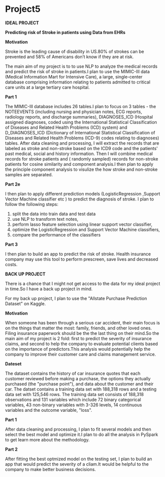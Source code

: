 # Project5

**IDEAL PROJECT**


**Predicting risk of Stroke in patients using Data from EHRs**

**Motivation**

Stroke is the leading cause of disability in US.80% of strokes can be prevented and 58% of Americans don’t know if they are at risk.

The main aim of my project is to to use NLP to analyze the medical records and predict the risk of stroke in patients.I plan to use the MIMIC-III data (Medical Information Mart for Intensive Care), a large, single-center database comprising information relating to patients admitted to critical care units at a large tertiary care hospital.

**Part 1**

The  MIMIC-III database includes 26 tables.I plan to focus on 3 tables - the NOTEEVENTS (including nursing and physician notes, ECG reports, radiology reports, and discharge summaries), DIAGNOSES_ICD (Hospital assigned diagnoses, coded using the International Statistical Classification of Diseases and Related Health Problems (ICD) system) and D_DIAGNOSES_ICD (Dictionary of International Statistical Classification of Diseases and Related Health Problems (ICD-9) codes relating to diagnoses) tables. After data cleaning and processing, I will extract the records that are labeled as stroke and non-stroke based on the ICD9 code and the patients' past medical, social and history information. Then I will combine medical records for stroke patients and ( randomly sampled) records for non-stroke patients for cosine similarity and component analysis.I then plan to apply the principle component analysis  to visulize the how stroke and non-stroke samples are separated.

**Part 2e**

I then plan to apply different prediction models (LogisticRegression ,Support Vector Machine classifier etc )  to predict the diagnosis of stroke. I plan to follow the following steps: 

1) split the data into train data and test data
2) use NLP  to transform text notes, 
3) perform lasso feature selection using linear support vector classifier, 
4) optimize the LogisticRegression and Support Vector Machine classifiers,
5) compare the performance of the classifiers 

**Part 3**

I then plan to build an app to predict the risk of stroke. Health insurance company may use this tool to perform prescreen, save lives and decreased costs.



**BACK UP PROJECT**

There is a chance that I might not get access to the data for my ideal project in time.So I have a back up project in mind.

For my back up project, I plan to use the  "Allstate Purchase Prediction Dataset" on Kaggle. 

**Motivation**

When someone has been through  a serious car accident, their main focus is on the things that matter the most: family, friends, and other loved ones. Filing insurance paperwork should be the the last thing on their mind.So the main aim of my project is 2 fold: first to predict the severity of insurance claims, and second to help the company to evaluate potential clients based on the importance of predictors.This analysis would potentially help the company to improve their customer care and claims management service.

**Dateset**

The dataset contains the history of car insurance quotes that each customer reviewed before making a purchase, the options they actually purchased (the "purchase point"), and data about the customer and their car. The datset contains a training data set with 188,318 rows and a testing data set with 125,546 rows. The training data set consists of 188,318 observations and 131 variables which include 72 binary categorical variables, 43 non-binary variables with 3-326 levels, 14 continuous variables and the outcome variable, "loss".

**Part 1**

After data cleaning and processing, I plan to fit several models and then select the best model and optimize it.I plan to do all the analysis in PySpark to get learn more about the methodology.

**Part 2**

After fitting the best optmized model on the testing set, I plan to build an app that would predict the severity of a cliam.It would be helpful to the company to make better business decisions.



